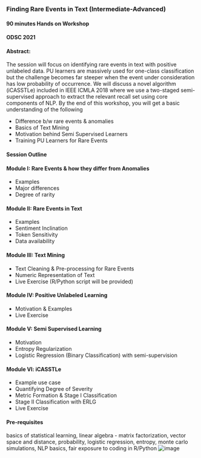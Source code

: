 ### Finding Rare Events in Text (Intermediate-Advanced)
#### 90 minutes Hands on Workshop
#### ODSC 2021

#### Abstract: 

The session will focus on identifying rare events in text with positive unlabeled data. PU learners are massively used for one-class classification but the challenge becomes far steeper when the event under consideration has low probability of occurrence. We will discuss a novel algorithm (iCASSTLe) included in IEEE ICMLA 2018 where we use a two-staged semi-supervised approach to extract the relevant recall set using core components of NLP. By the end of this workshop, you will get a basic understanding of the following

- Difference b/w rare events & anomalies
- Basics of Text Mining
- Motivation behind Semi Supervised Learners
- Training PU Learners for Rare Events

#### Session Outline

#### Module I: Rare Events & how they differ from Anomalies
- Examples
- Major differences
- Degree of rarity

#### Module II: Rare Events in Text
- Examples
- Sentiment Inclination
- Token Sensitivity
- Data availability

#### Module III: Text Mining
- Text Cleaning & Pre-processing for Rare Events
- Numeric Representation of Text
- Live Exercise (R/Python script will be provided)

#### Module IV: Positive Unlabeled Learning
- Motivation & Examples
- Live Exercise

#### Module V: Semi Supervised Learning
- Motivation
- Entropy Regularization
- Logistic Regression (Binary Classification) with semi-supervision

#### Module VI: iCASSTLe
- Example use case
- Quantifying Degree of Severity 
- Metric Formation & Stage I Classification
- Stage II Classification with ERLG
- Live Exercise


#### Pre-requisites

basics of statistical learning, linear algebra - matrix factorization, vector space and distance, probability, logistic regression, entropy, monte carlo simulations, NLP basics, fair exposure to coding in R/Python
![image](https://user-images.githubusercontent.com/71388255/129340016-fa368b13-96c0-472f-a6ea-8a1b1a855d73.png)
